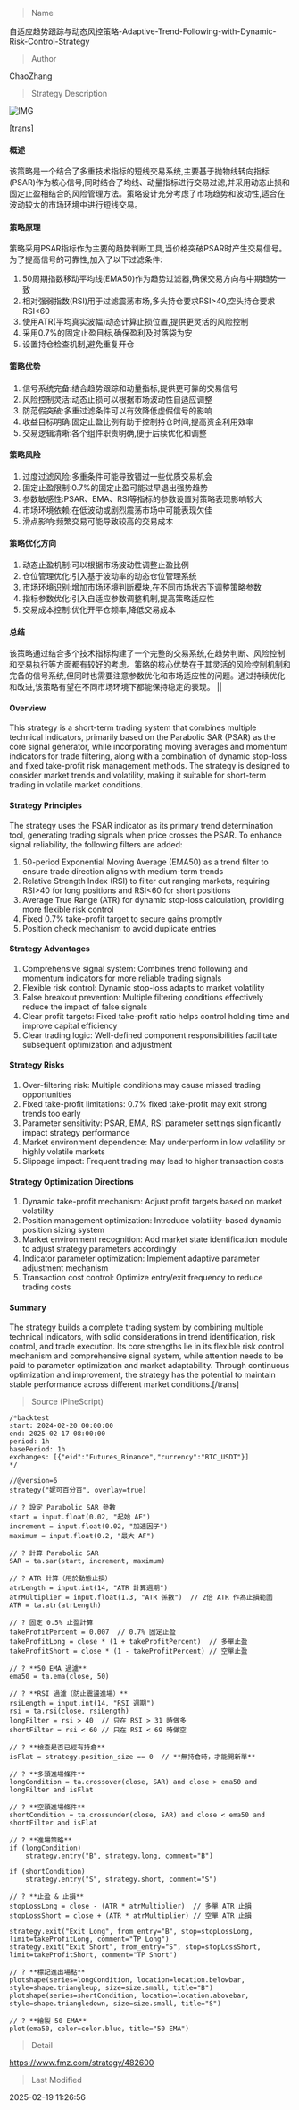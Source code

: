 
> Name

自适应趋势跟踪与动态风控策略-Adaptive-Trend-Following-with-Dynamic-Risk-Control-Strategy

> Author

ChaoZhang

> Strategy Description

![IMG](https://www.fmz.com/upload/asset/13b8e75ecdf100dd585.png)

[trans]
#### 概述
该策略是一个结合了多重技术指标的短线交易系统,主要基于抛物线转向指标(PSAR)作为核心信号,同时结合了均线、动量指标进行交易过滤,并采用动态止损和固定止盈相结合的风险管理方法。策略设计充分考虑了市场趋势和波动性,适合在波动较大的市场环境中进行短线交易。

#### 策略原理
策略采用PSAR指标作为主要的趋势判断工具,当价格突破PSAR时产生交易信号。为了提高信号的可靠性,加入了以下过滤条件:
1. 50周期指数移动平均线(EMA50)作为趋势过滤器,确保交易方向与中期趋势一致
2. 相对强弱指数(RSI)用于过滤震荡市场,多头持仓要求RSI>40,空头持仓要求RSI<60
3. 使用ATR(平均真实波幅)动态计算止损位置,提供更灵活的风险控制
4. 采用0.7%的固定止盈目标,确保盈利及时落袋为安
5. 设置持仓检查机制,避免重复开仓

#### 策略优势
1. 信号系统完备:结合趋势跟踪和动量指标,提供更可靠的交易信号
2. 风险控制灵活:动态止损可以根据市场波动性自适应调整
3. 防范假突破:多重过滤条件可以有效降低虚假信号的影响
4. 收益目标明确:固定止盈比例有助于控制持仓时间,提高资金利用效率
5. 交易逻辑清晰:各个组件职责明确,便于后续优化和调整

#### 策略风险
1. 过度过滤风险:多重条件可能导致错过一些优质交易机会
2. 固定止盈限制:0.7%的固定止盈可能过早退出强势趋势
3. 参数敏感性:PSAR、EMA、RSI等指标的参数设置对策略表现影响较大
4. 市场环境依赖:在低波动或剧烈震荡市场中可能表现欠佳
5. 滑点影响:频繁交易可能导致较高的交易成本

#### 策略优化方向
1. 动态止盈机制:可以根据市场波动性调整止盈比例
2. 仓位管理优化:引入基于波动率的动态仓位管理系统
3. 市场环境识别:增加市场环境判断模块,在不同市场状态下调整策略参数
4. 指标参数优化:引入自适应参数调整机制,提高策略适应性
5. 交易成本控制:优化开平仓频率,降低交易成本

#### 总结
该策略通过结合多个技术指标构建了一个完整的交易系统,在趋势判断、风险控制和交易执行等方面都有较好的考虑。策略的核心优势在于其灵活的风险控制机制和完备的信号系统,但同时也需要注意参数优化和市场适应性的问题。通过持续优化和改进,该策略有望在不同市场环境下都能保持稳定的表现。 || 

#### Overview
This strategy is a short-term trading system that combines multiple technical indicators, primarily based on the Parabolic SAR (PSAR) as the core signal generator, while incorporating moving averages and momentum indicators for trade filtering, along with a combination of dynamic stop-loss and fixed take-profit risk management methods. The strategy is designed to consider market trends and volatility, making it suitable for short-term trading in volatile market conditions.

#### Strategy Principles
The strategy uses the PSAR indicator as its primary trend determination tool, generating trading signals when price crosses the PSAR. To enhance signal reliability, the following filters are added:
1. 50-period Exponential Moving Average (EMA50) as a trend filter to ensure trade direction aligns with medium-term trends
2. Relative Strength Index (RSI) to filter out ranging markets, requiring RSI>40 for long positions and RSI<60 for short positions
3. Average True Range (ATR) for dynamic stop-loss calculation, providing more flexible risk control
4. Fixed 0.7% take-profit target to secure gains promptly
5. Position check mechanism to avoid duplicate entries

#### Strategy Advantages
1. Comprehensive signal system: Combines trend following and momentum indicators for more reliable trading signals
2. Flexible risk control: Dynamic stop-loss adapts to market volatility
3. False breakout prevention: Multiple filtering conditions effectively reduce the impact of false signals
4. Clear profit targets: Fixed take-profit ratio helps control holding time and improve capital efficiency
5. Clear trading logic: Well-defined component responsibilities facilitate subsequent optimization and adjustment

#### Strategy Risks
1. Over-filtering risk: Multiple conditions may cause missed trading opportunities
2. Fixed take-profit limitations: 0.7% fixed take-profit may exit strong trends too early
3. Parameter sensitivity: PSAR, EMA, RSI parameter settings significantly impact strategy performance
4. Market environment dependence: May underperform in low volatility or highly volatile markets
5. Slippage impact: Frequent trading may lead to higher transaction costs

#### Strategy Optimization Directions
1. Dynamic take-profit mechanism: Adjust profit targets based on market volatility
2. Position management optimization: Introduce volatility-based dynamic position sizing system
3. Market environment recognition: Add market state identification module to adjust strategy parameters accordingly
4. Indicator parameter optimization: Implement adaptive parameter adjustment mechanism
5. Transaction cost control: Optimize entry/exit frequency to reduce trading costs

#### Summary
The strategy builds a complete trading system by combining multiple technical indicators, with solid considerations in trend identification, risk control, and trade execution. Its core strengths lie in its flexible risk control mechanism and comprehensive signal system, while attention needs to be paid to parameter optimization and market adaptability. Through continuous optimization and improvement, the strategy has the potential to maintain stable performance across different market conditions.[/trans]



> Source (PineScript)

``` pinescript
/*backtest
start: 2024-02-20 00:00:00
end: 2025-02-17 08:00:00
period: 1h
basePeriod: 1h
exchanges: [{"eid":"Futures_Binance","currency":"BTC_USDT"}]
*/

//@version=6
strategy("妮可百分百", overlay=true)

// ? 設定 Parabolic SAR 參數
start = input.float(0.02, "起始 AF")
increment = input.float(0.02, "加速因子")
maximum = input.float(0.2, "最大 AF")

// ? 計算 Parabolic SAR
SAR = ta.sar(start, increment, maximum)

// ? ATR 計算（用於動態止損）
atrLength = input.int(14, "ATR 計算週期")
atrMultiplier = input.float(1.3, "ATR 係數")  // 2倍 ATR 作為止損範圍
ATR = ta.atr(atrLength)

// ? 固定 0.5% 止盈計算
takeProfitPercent = 0.007  // 0.7% 固定止盈
takeProfitLong = close * (1 + takeProfitPercent)  // 多單止盈
takeProfitShort = close * (1 - takeProfitPercent) // 空單止盈

// ? **50 EMA 過濾**
ema50 = ta.ema(close, 50)

// ? **RSI 過濾（防止震盪進場）**
rsiLength = input.int(14, "RSI 週期")
rsi = ta.rsi(close, rsiLength)
longFilter = rsi > 40  // 只在 RSI > 31 時做多
shortFilter = rsi < 60 // 只在 RSI < 69 時做空

// ? **檢查是否已經有持倉**
isFlat = strategy.position_size == 0  // **無持倉時，才能開新單**

// ? **多頭進場條件**
longCondition = ta.crossover(close, SAR) and close > ema50 and longFilter and isFlat  

// ? **空頭進場條件**
shortCondition = ta.crossunder(close, SAR) and close < ema50 and shortFilter and isFlat  

// ? **進場策略**
if (longCondition)
    strategy.entry("B", strategy.long, comment="B")

if (shortCondition)
    strategy.entry("S", strategy.short, comment="S")

// ? **止盈 & 止損**
stopLossLong = close - (ATR * atrMultiplier)  // 多單 ATR 止損
stopLossShort = close + (ATR * atrMultiplier) // 空單 ATR 止損

strategy.exit("Exit Long", from_entry="B", stop=stopLossLong, limit=takeProfitLong, comment="TP Long")
strategy.exit("Exit Short", from_entry="S", stop=stopLossShort, limit=takeProfitShort, comment="TP Short")

// ? **標記進出場點**
plotshape(series=longCondition, location=location.belowbar, style=shape.triangleup, size=size.small, title="B")
plotshape(series=shortCondition, location=location.abovebar, style=shape.triangledown, size=size.small, title="S")

// ? **繪製 50 EMA**
plot(ema50, color=color.blue, title="50 EMA")

```

> Detail

https://www.fmz.com/strategy/482600

> Last Modified

2025-02-19 11:26:56
